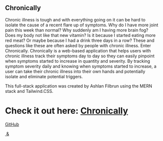 ## Chronically

Chronic illness is tough and with everything going on it can be hard to isolate the cause of a recent flare up of symptoms. Why do I have more joint pain this week than normal? Why suddenly am I having more brain fog? Does my body not like that new vitamin? Is it because I started eating more red meat? Or maybe because I had a drink three days in a row? These and questions like these are often asked by people with chronic illness. Enter Chronically. Chronically is a web-based application that helps users with chronic illness track their symptoms day to day so they can easily pinpoint when symptoms started to increase in quantity and severity. By tracking symptom severity daily and knowing when symptoms started to increase, a user can take their chronic illness into their own hands and potentially isolate and eliminate potential triggers. 

This full-stack application was created by Ashlan Filbrun using the MERN stack and Tailwind.CSS.

# Check it out here: <a href=''>Chronically</a>

<a href='https://github.com/ashfilbrun'>GitHub</a>
        </p>
        <p><a href='https://www.linkedin.com/in/ashlanfilbrun/'>&nbsp;&